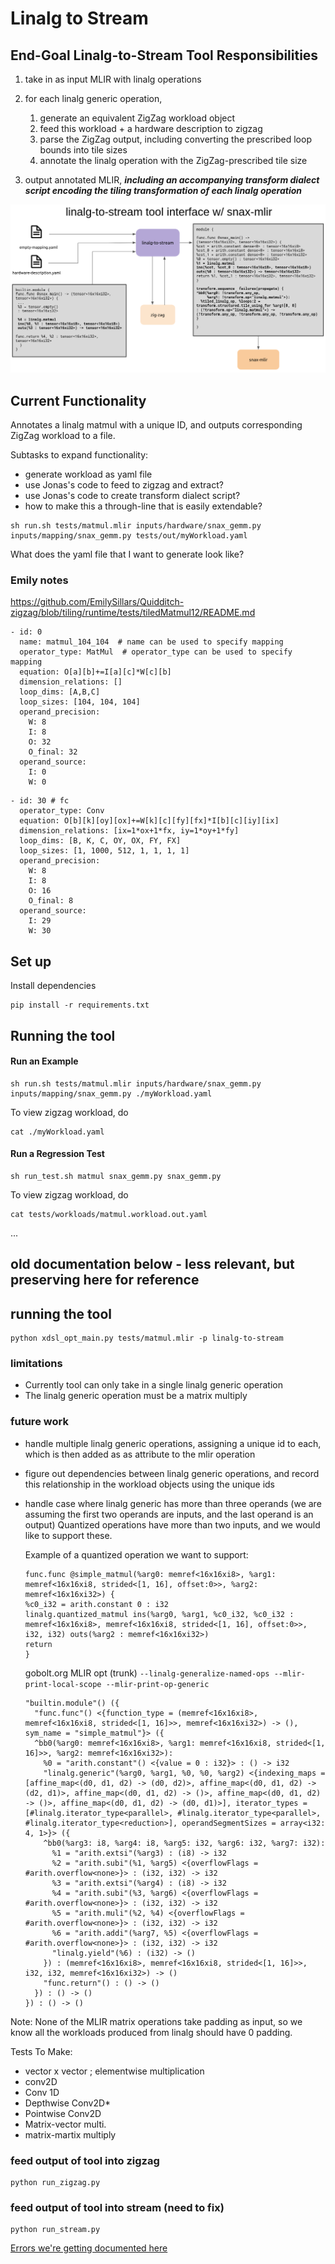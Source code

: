 # Linalg to Stream

## End-Goal Linalg-to-Stream Tool Responsibilities

1. take in as input MLIR with linalg operations
2. for each linalg generic operation, 
   1. generate an equivalent ZigZag workload object
   2. feed this workload + a hardware description to zigzag
   3. parse the ZigZag output, including converting the prescribed loop bounds into tile sizes
   4. annotate the linalg operation with the ZigZag-prescribed tile size

3. output annotated MLIR, ***including an accompanying transform dialect script encoding the tiling transformation of each linalg operation***

![](pics/linalg-to-stream-tool.png)

## Current Functionality

Annotates a linalg matmul with a unique ID, and outputs corresponding ZigZag workload to a file.

Subtasks to expand functionality:

- generate workload as yaml file
- use Jonas's code to feed to zigzag and extract?
- use Jonas's code to create transform dialect script?
- how to make this a through-line that is easily extendable?

```
sh run.sh tests/matmul.mlir inputs/hardware/snax_gemm.py inputs/mapping/snax_gemm.py tests/out/myWorkload.yaml
```

What does the yaml file that I want to generate look like?

### Emily notes

https://github.com/EmilySillars/Quidditch-zigzag/blob/tiling/runtime/tests/tiledMatmul12/README.md

```
- id: 0 
  name: matmul_104_104  # name can be used to specify mapping
  operator_type: MatMul  # operator_type can be used to specify mapping
  equation: O[a][b]+=I[a][c]*W[c][b]
  dimension_relations: []
  loop_dims: [A,B,C]
  loop_sizes: [104, 104, 104]
  operand_precision:
    W: 8
    I: 8
    O: 32
    O_final: 32
  operand_source:
    I: 0
    W: 0
```



```
- id: 30 # fc
  operator_type: Conv
  equation: O[b][k][oy][ox]+=W[k][c][fy][fx]*I[b][c][iy][ix]
  dimension_relations: [ix=1*ox+1*fx, iy=1*oy+1*fy]
  loop_dims: [B, K, C, OY, OX, FY, FX]
  loop_sizes: [1, 1000, 512, 1, 1, 1, 1]
  operand_precision:
    W: 8
    I: 8
    O: 16
    O_final: 8
  operand_source:
    I: 29
    W: 30
```



## Set up

Install dependencies

```
pip install -r requirements.txt
```

## Running the tool

#### Run an Example

```
sh run.sh tests/matmul.mlir inputs/hardware/snax_gemm.py inputs/mapping/snax_gemm.py ./myWorkload.yaml
```

To view zigzag workload, do

```
cat ./myWorkload.yaml
```

#### Run a Regression Test

```
sh run_test.sh matmul snax_gemm.py snax_gemm.py
```

To view zigzag workload, do

```
cat tests/workloads/matmul.workload.out.yaml
```



...

## old documentation below - less relevant, but preserving here for reference

## running the tool

```
python xdsl_opt_main.py tests/matmul.mlir -p linalg-to-stream
```

### limitations

- Currently tool can only take in a single linalg generic operation
- The linalg generic operation must be a matrix multiply

### future work

- handle multiple linalg generic operations, assigning a unique id to each, which is then added as as attribute to the mlir operation

- figure out dependencies between linalg generic operations, and record this relationship in the workload objects using the unique ids

- handle case where linalg generic has more than three operands (we are assuming the first two operands are inputs, and the last operand is an output) Quantized operations have more than two inputs, and we would like to support these.

  Example of a quantized operation we want to support:

  ```
  func.func @simple_matmul(%arg0: memref<16x16xi8>, %arg1: memref<16x16xi8, strided<[1, 16], offset:0>>, %arg2: memref<16x16xi32>) {
  %c0_i32 = arith.constant 0 : i32
  linalg.quantized_matmul ins(%arg0, %arg1, %c0_i32, %c0_i32 : memref<16x16xi8>, memref<16x16xi8, strided<[1, 16], offset:0>>, i32, i32) outs(%arg2 : memref<16x16xi32>)
  return
  }
  ```

  gobolt.org MLIR opt (trunk) `--linalg-generalize-named-ops --mlir-print-local-scope --mlir-print-op-generic`

  ```
  "builtin.module"() ({
    "func.func"() <{function_type = (memref<16x16xi8>, memref<16x16xi8, strided<[1, 16]>>, memref<16x16xi32>) -> (), sym_name = "simple_matmul"}> ({
    ^bb0(%arg0: memref<16x16xi8>, %arg1: memref<16x16xi8, strided<[1, 16]>>, %arg2: memref<16x16xi32>):
      %0 = "arith.constant"() <{value = 0 : i32}> : () -> i32
      "linalg.generic"(%arg0, %arg1, %0, %0, %arg2) <{indexing_maps = [affine_map<(d0, d1, d2) -> (d0, d2)>, affine_map<(d0, d1, d2) -> (d2, d1)>, affine_map<(d0, d1, d2) -> ()>, affine_map<(d0, d1, d2) -> ()>, affine_map<(d0, d1, d2) -> (d0, d1)>], iterator_types = [#linalg.iterator_type<parallel>, #linalg.iterator_type<parallel>, #linalg.iterator_type<reduction>], operandSegmentSizes = array<i32: 4, 1>}> ({
      ^bb0(%arg3: i8, %arg4: i8, %arg5: i32, %arg6: i32, %arg7: i32):
        %1 = "arith.extsi"(%arg3) : (i8) -> i32
        %2 = "arith.subi"(%1, %arg5) <{overflowFlags = #arith.overflow<none>}> : (i32, i32) -> i32
        %3 = "arith.extsi"(%arg4) : (i8) -> i32
        %4 = "arith.subi"(%3, %arg6) <{overflowFlags = #arith.overflow<none>}> : (i32, i32) -> i32
        %5 = "arith.muli"(%2, %4) <{overflowFlags = #arith.overflow<none>}> : (i32, i32) -> i32
        %6 = "arith.addi"(%arg7, %5) <{overflowFlags = #arith.overflow<none>}> : (i32, i32) -> i32
        "linalg.yield"(%6) : (i32) -> ()
      }) : (memref<16x16xi8>, memref<16x16xi8, strided<[1, 16]>>, i32, i32, memref<16x16xi32>) -> ()
      "func.return"() : () -> ()
    }) : () -> ()
  }) : () -> ()
  ```

Note: None of the MLIR matrix operations take padding as input, so we know all the workloads produced from linalg should have 0 padding.

Tests To Make:

- vector x vector ; elementwise multiplication
- conv2D
- Conv 1D
- Depthwise Conv2D*
- Pointwise Conv2D
- Matrix-vector multi.
- matrix-martix multiply

### feed output of tool into zigzag

```
python run_zigzag.py 
```
### feed output of tool into stream (need to fix)

```
python run_stream.py
```
[Errors we're getting documented here](https://github.com/EmilySillars/stream-zigzag-input-output-linalg/tree/add-linalg-as-output-from-stream/linalg-input-output)
